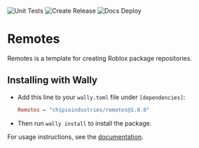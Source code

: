 ![Unit Tests](https://github.com/chipioindustries/remotes/actions/workflows/ci.yml/badge.svg)
![Create Release](https://github.com/chipioindustries/remotes/actions/workflows/release.yml/badge.svg)
![Docs Deploy](https://github.com/chipioindustries/remotes/actions/workflows/docs-deploy.yml/badge.svg)

# Remotes

Remotes is a template for creating Roblox package repositories.

## Installing with Wally

* Add this line to your `wally.toml` file under `[dependencies]`:

	```toml
	Remotes = "chipioindustries/remotes@1.0.0"
	```

* Then run `wally install` to install the package.

For usage instructions, see the [documentation](https://chipioindustries.github.io/remotes).
